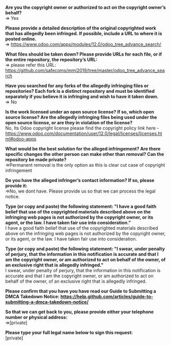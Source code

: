 **Are you the copyright owner or authorized to act on the copyright owner’s behalf?**   
=> Yes

**Please provide a detailed description of the original copyrighted work that has allegedly been infringed. If possible, include a URL to where it is posted online.**   
=> https://www.odoo.com/apps/modules/12.0/odoo_tree_advance_search/

**What files should be taken down? Please provide URLs for each file, or if the entire repository, the repository’s URL:**   
=> please refer this URL: https://github.com/safecoms/mmi2019/tree/master/odoo_tree_advance_search

**Have you searched for any forks of the allegedly infringing files or repositories? Each fork is a distinct repository and must be identified separately if you believe it is infringing and wish to have it taken down.**   
=> No

**Is the work licensed under an open source license? If so, which open source license? Are the allegedly infringing files being used under the open source license, or are they in violation of the license?**   
No, Its Odoo copyright license please find the copyright policy link here - https://www.odoo.com/documentation/user/12.0/legal/licenses/licenses.html#odoo-apps

**What would be the best solution for the alleged infringement? Are there specific changes the other person can make other than removal? Can the repository be made private?**   
=>Permanent removal is the only option as this is clear cut case of copyright infringement

**Do you have the alleged infringer’s contact information? If so, please provide it:**   
=>No, we dont have. Please provide us so that we can process the legal notice.

**Type (or copy and paste) the following statement: "I have a good faith belief that use of the copyrighted materials described above on the infringing web pages is not authorized by the copyright owner, or its agent, or the law. I have taken fair use into consideration."**   
I have a good faith belief that use of the copyrighted materials described above on the infringing web pages is not authorized by the copyright owner, or its agent, or the law. I have taken fair use into consideration.

**Type (or copy and paste) the following statement: "I swear, under penalty of perjury, that the information in this notification is accurate and that I am the copyright owner, or am authorized to act on behalf of the owner, of an exclusive right that is allegedly infringed."**   
I swear, under penalty of perjury, that the information in this notification is accurate and that I am the copyright owner, or am authorized to act on behalf of the owner, of an exclusive right that is allegedly infringed.

**Please confirm that you have you have read our Guide to Submitting a DMCA Takedown Notice: https://help.github.com/articles/guide-to-submitting-a-dmca-takedown-notice/**  

**So that we can get back to you, please provide either your telephone number or physical address:**   
=>[private]  

**Please type your full legal name below to sign this request:**   
[private]   
